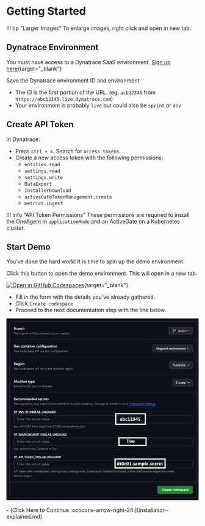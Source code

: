 # Getting Started

!!! tip "Larger Images"
    To enlarge images, right click and open in new tab.

## Dynatrace Environment

You must have access to a Dynatrace SaaS environment. [Sign up here](https://dt-url.net/trial){target="_blank"}

Save the Dynatrace environment ID and environment

* The ID is the first portion of the URL. (eg. `acb12345` from `https://abc12345.live.dynatrace.com`)
* Your environment is probably `live` but could also be `sprint` or `dev`

## Create API Token

In Dynatrace:

* Press `ctrl + k`. Search for `access tokens`.
* Create a new access token with the following permissions:
    * `entities.read`
    * `settings.read`
    * `settings.write`
    * `DataExport`
    * `InstallerDownload`
    * `activeGateTokenManagement.create`
    * `metrics.ingest`

!!! info "API Token Permissions"
    These permissions are required to install the OneAgent in `applicationMode` and an ActiveGate on a Kubernetes cluster.

## Start Demo

You've done the hard work! It is time to spin up the demo environment.

Click this button to open the demo environment. This will open in a new tab.

[![Open in GitHub Codespaces](https://github.com/codespaces/badge.svg)](https://codespaces.new/dynatrace/obslab-unguard){target="_blank"}

* Fill in the form with the details you've already gathered.
* Click `Create codespace`
* Proceed to the next documentation step with the link below.

![codespace form](images/codespace-form.png)


<div class="grid cards" markdown>
- [Click Here to Continue :octicons-arrow-right-24:](installation-explained.md)
</div>